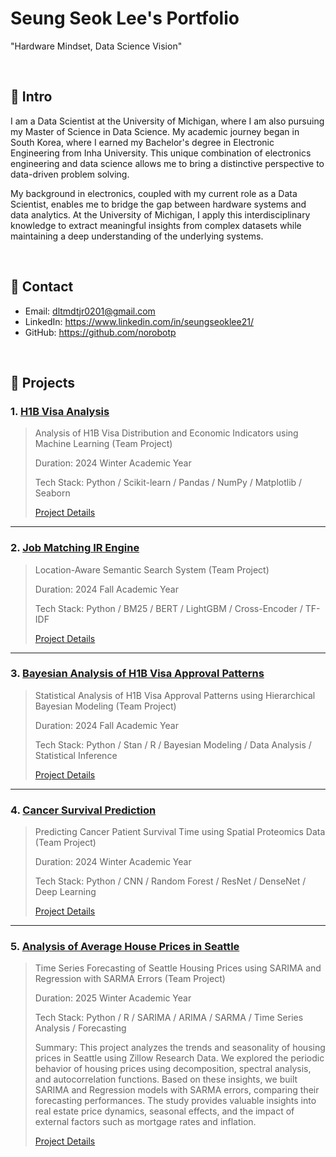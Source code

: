 # Seung Seok Lee's Portfolio
"Hardware Mindset, Data Science Vision"

</br>

## :pushpin: Intro
I am a Data Scientist at the University of Michigan, where I am also pursuing my Master of Science in Data Science. My academic journey began in South Korea, where I earned my Bachelor's degree in Electronic Engineering from Inha University. This unique combination of electronics engineering and data science allows me to bring a distinctive perspective to data-driven problem solving.

My background in electronics, coupled with my current role as a Data Scientist, enables me to bridge the gap between hardware systems and data analytics. At the University of Michigan, I apply this interdisciplinary knowledge to extract meaningful insights from complex datasets while maintaining a deep understanding of the underlying systems.

</br>

## :pushpin: Contact
- Email: dltmdtjr0201@gmail.com
- LinkedIn: https://www.linkedin.com/in/seungseoklee21/
- GitHub: https://github.com/norobotp

</br>

## :pushpin: Projects
### 1. [H1B Visa Analysis](https://github.com/norobotp/Relationships-between-H1B-Visa-Living-Wage-and-Income)
>Analysis of H1B Visa Distribution and Economic Indicators using Machine Learning (Team Project)
>  
>Duration: 2024 Winter Academic Year 
>  
>Tech Stack:
>Python / Scikit-learn / Pandas / NumPy / Matplotlib / Seaborn
>  
>[Project Details](https://github.com/norobotp/Relationships-between-H1B-Visa-Living-Wage-and-Income)

---

### 2. [Job Matching IR Engine](https://github.com/norobotp/Job-Matching-IR-Engine)
>Location-Aware Semantic Search System (Team Project)
> 
>Duration: 2024 Fall Academic Year
>  
>  Tech Stack:
>  Python / BM25 / BERT / LightGBM / Cross-Encoder / TF-IDF
>  
>[Project Details](https://github.com/norobotp/Job-Matching-IR-Engine)

---

### 3. [Bayesian Analysis of H1B Visa Approval Patterns](https://github.com/norobotp/Bayesian-Analysis-of-H1B-Visa-Approval-Patterns)
>Statistical Analysis of H1B Visa Approval Patterns using Hierarchical Bayesian Modeling (Team Project)
> 
>Duration: 2024 Fall Academic Year
>  
>  Tech Stack:
>  Python / Stan / R / Bayesian Modeling / Data Analysis / Statistical Inference
>  
>[Project Details](https://github.com/norobotp/Bayesian-Analysis-of-H1B-Visa-Approval-Patterns)

---

### 4. [Cancer Survival Prediction](https://github.com/norobotp/Cancer-Patient-Survival-Time-Prediction)
>Predicting Cancer Patient Survival Time using Spatial Proteomics Data (Team Project)
> 
>Duration: 2024 Winter Academic Year
>  
>  Tech Stack:
>  Python / CNN / Random Forest / ResNet / DenseNet / Deep Learning
>  
>[Project Details](https://github.com/norobotp/Cancer-Patient-Survival-Time-Prediction)

---

### 5. [Analysis of Average House Prices in Seattle](https://github.com/norobotp/Analysis-of-Average-House-Prices-in-Seattle)
>Time Series Forecasting of Seattle Housing Prices using SARIMA and Regression with SARMA Errors (Team Project)
> 
>Duration: 2025 Winter Academic Year
>  
>  Tech Stack:
>  Python / R / SARIMA / ARIMA / SARMA / Time Series Analysis / Forecasting
>
>  Summary:
This project analyzes the trends and seasonality of housing prices in Seattle using Zillow Research Data. We explored the periodic behavior of housing prices using decomposition, spectral analysis, and autocorrelation functions. Based on these insights, we built SARIMA and Regression models with SARMA errors, comparing their forecasting performances. The study provides valuable insights into real estate price dynamics, seasonal effects, and the impact of external factors such as mortgage rates and inflation.
>  
>[Project Details](https://github.com/norobotp/Analysis-of-Average-House-Prices-in-Seattle)
